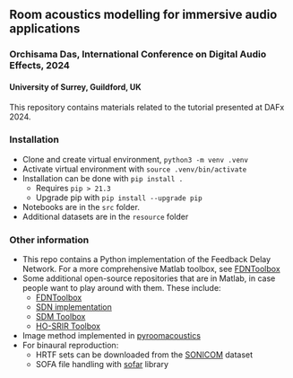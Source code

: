 ## Room acoustics modelling for immersive audio applications
### Orchisama Das, International Conference on Digital Audio Effects, 2024
#### University of Surrey, Guildford, UK

This repository contains materials related to the tutorial presented at DAFx 2024.

### Installation
- Clone and create virtual environment, `python3 -m venv .venv`
- Activate virtual environment with `source .venv/bin/activate`
- Installation can be done with `pip install .`
	* Requires `pip > 21.3`
	* Upgrade pip with `pip install --upgrade pip`
- Notebooks are in the `src` folder.
- Additional datasets are in the `resource` folder

### Other information
- This repo contains a Python implementation of the Feedback Delay Network. For a more comprehensive Matlab toolbox, see [FDNToolbox](https://github.com/SebastianJiroSchlecht/fdnToolbox)
- Some additional open-source repositories that are in Matlab, in case people want to play around with them. These include:
	* [FDNToolbox](https://github.com/SebastianJiroSchlecht/fdnToolbox)
	* [SDN implementation](https://github.com/enzodesena/sdn-matlab)
	* [SDM Toolbox](https://github.com/facebookresearch/BinauralSDM)
	* [HO-SRIR Toolbox](https://github.com/leomccormack/HO-SIRR)
- Image method implemented in [pyroomacoustics](https://github.com/LCAV/pyroomacoustics) 
- For binaural reproduction:
	* HRTF sets can be downloaded from the [SONICOM](https://imperialcollegelondon.app.box.com/s/c3ddjr3z4r8n1t4sus6h4pw0npxx8po7) dataset
	* SOFA file handling with [sofar](https://pypi.org/project/sofar/) library

